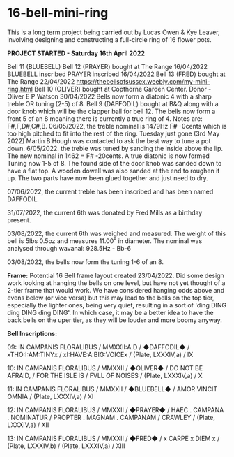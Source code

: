 # 16-bell-mini-ring
This is a long term project being carried out by Lucas Owen &amp; Kye Leaver, involving designing and constructing a full-circle ring of 16 flower pots.

**PROJECT STARTED - Saturday 16th April 2022**

Bell 11 (BLUEBELL) Bell 12 (PRAYER) bought at The Range 16/04/2022
BLUEBELL inscribed PRAYER inscribed 16/04/2022
Bell 13 (FRED) bought at The Range 22/04/2022
https://thebellsofsussex.weebly.com/my-mini-ring.html
Bell 10 (OLIVER) bought at Copthorne Garden Center. Donor - Oliver E P Watson 30/04/2022
Bells now form a diatonic 4 with a sharp treble OR tuning (2-5) of 8.
Bell 9 (DAFFODIL) bought at B&Q along with a door knob which will be the clapper ball for bell 12. The bells now form a front 5 of an 8 meaning there is currently a true ring of 4. Notes are: F#,F,D#,C#,B.
06/05/2022, the treble nominal is 1479Hz F# -0cents which is too high pitched to fit into the rest of the ring. Tuesday just gone (3rd May 2022) Martin B Hough was contacted to ask the best way to tune a pot down.
6/05/2022. the treble was tuned by sanding the inside above the lip. The new nominal in 1462 = F# -20cents.
A true diatonic is now formed
Tuning now 1-5 of 8.
The found side of the door knob was sanded down to have a flat top. A wooden dowell was also sanded at the end to roughen it up. The two parts have now been glued together and just need to dry.

07/06/2022, the current treble has been inscribed and has been named DAFFODIL.

31/07/2022, the current 6th was donated by Fred Mills as a birthday present.

03/08/2022, the current 6th was weighed and measured. The weight of this bell is 5lbs 0.5oz and measures 11.00" in diameter. The nominal was analysed through wavanal: 928.5Hz - Bb-6

03/08/2022, the bells now form the tuning 1-6 of an 8.

**Frame:**
Potential 16 Bell frame layout created 23/04/2022. Did some design work looking at hanging the bells on one level, but have not yet thought of a 2-tier frame that would work.  We have considered hanging odds above and evens below (or vice versa) but this may lead to the bells on the top tier, especially the lighter ones, being very quiet, resulting in a sort of 'ding DING ding DING ding DING'. In which case, it may be a better idea to have the back bells on the uper tier, as they will be louder and more boomy anyway.

**Bell Inscriptions:**

09: IN CAMPANIS FLORALIBUS / MMXXII:A.D / ◆DAFFODIL◆ / xTHO:I:AM:TINYx / xI:HAVE:A:BIG:VOICEx / (Plate, LXXXIV,a) / IX

10: IN CAMPANIS FLORALIBUS / MMXXII / ◆OLIVER◆ / DO NOT BE AFRAID, / FOR THE ISLE IS / FVLL OF NOISES / (Plate, LXXXIV,a) / X

11: IN CAMPANIS FLORALIBUS / MMXXII / ◆BLUEBELL◆ / AMOR VINCIT OMNIA / (Plate, LXXXIV,a) / XI

12: IN CAMPANIS FLORALIBUS / MMXXII / ◆PRAYER◆ / HAEC . CAMPANA . NOMINATUR / PROPTER . MAGNAM . CAMPANAM / CRAWLEY / (Plate, LXXXIV,a) / XII

13: IN CAMPANIS FLORALIBUS / MMXXII / ◆FRED◆ / x CARPE x DIEM x / (Plate, LXXXIV,b) / (Plate, LXXXIV,a) / XIII
